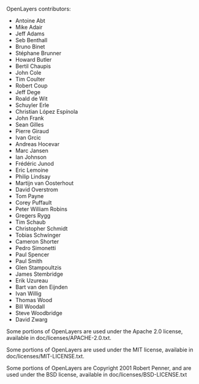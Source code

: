 OpenLayers contributors:

* Antoine Abt
* Mike Adair
* Jeff Adams
* Seb Benthall
* Bruno Binet
* Stéphane Brunner
* Howard Butler
* Bertil Chaupis
* John Cole
* Tim Coulter
* Robert Coup
* Jeff Dege
* Roald de Wit
* Schuyler Erle
* Christian López Espínola
* John Frank
* Sean Gilles
* Pierre Giraud
* Ivan Grcic
* Andreas Hocevar
* Marc Jansen
* Ian Johnson
* Frédéric Junod
* Eric Lemoine
* Philip Lindsay
* Martijn van Oosterhout
* David Overstrom
* Tom Payne
* Corey Puffault
* Peter William Robins
* Gregers Rygg
* Tim Schaub
* Christopher Schmidt
* Tobias Schwinger
* Cameron Shorter
* Pedro Simonetti
* Paul Spencer
* Paul Smith
* Glen Stampoultzis
* James Stembridge
* Erik Uzureau
* Bart van den Eijnden
* Ivan Willig
* Thomas Wood
* Bill Woodall
* Steve Woodbridge
* David Zwarg

Some portions of OpenLayers are used under the Apache 2.0 license, available
in doc/licenses/APACHE-2.0.txt.

Some portions of OpenLayers are used under the MIT license, availabie in
doc/licenses/MIT-LICENSE.txt.

Some portions of OpenLayers are Copyright 2001 Robert Penner, and are used
under the BSD license, available in doc/licenses/BSD-LICENSE.txt
